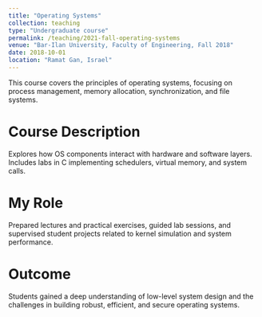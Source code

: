 ```yaml
---
title: "Operating Systems"
collection: teaching
type: "Undergraduate course"
permalink: /teaching/2021-fall-operating-systems
venue: "Bar-Ilan University, Faculty of Engineering, Fall 2018"
date: 2018-10-01
location: "Ramat Gan, Israel"
---
```


This course covers the principles of operating systems, focusing on process management, memory allocation, synchronization, and file systems.

Course Description
======
Explores how OS components interact with hardware and software layers.  
Includes labs in C implementing schedulers, virtual memory, and system calls.

My Role
======
Prepared lectures and practical exercises, guided lab sessions, and supervised student projects related to kernel simulation and system performance.

Outcome
======
Students gained a deep understanding of low-level system design and the challenges in building robust, efficient, and secure operating systems.
